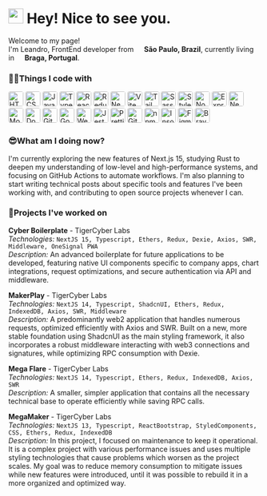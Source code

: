 <h1><img src="https://emojis.slackmojis.com/emojis/images/1531849430/4246/blob-sunglasses.gif?1531849430" width="30"/> Hey! Nice to see you.</h1>

<p>Welcome to my page! </br> I'm Leandro, FrontEnd developer from <img src="https://cdn-icons-png.flaticon.com/512/197/197386.png" width="13"/> <b>São Paulo, Brazil</b>, currently living in <img src="https://cdn-icons-png.flaticon.com/512/197/197463.png" width="13"/> <b>Braga, Portugal</b>. </p>
<h3>👨‍💻Things I code with</h3>
<p>
<img alt="HTML5" height="30" style="border-radius:4px" src="https://img.shields.io/badge/-HTML5-E34F26?style=flat-square&logo=html5&logoColor=white" />
<img alt="CSS3" height="30" style="border-radius:4px" src="https://img.shields.io/badge/-CSS3-1572B6?style=flat-square&logo=css3&logoColor=white" />
<img alt="JavaScript" height="30" style="border-radius:4px" src="https://img.shields.io/badge/-JavaScript-F7DF1E?style=flat-square&logo=javascript&logoColor=black" />
<img alt="TypeScript" height="30" style="border-radius:4px" src="https://img.shields.io/badge/-TypeScript-007ACC?style=flat-square&logo=typescript&logoColor=white" />

<img alt="React" height="30" style="border-radius:4px" src="https://img.shields.io/badge/-React-45b8d8?style=flat-square&logo=react&logoColor=white" />
<img alt="Redux" height="30" style="border-radius:4px" src="https://img.shields.io/badge/-Redux-764ABC?style=flat-square&logo=redux&logoColor=white" />
<img alt="Next.js" height="30" style="border-radius:4px" src="https://img.shields.io/badge/-Next.js-000000?style=flat-square&logo=next.js&logoColor=white" />
<img alt="Vite" height="30" style="border-radius:4px" src="https://img.shields.io/badge/-Vite-646CFF?style=flat-square&logo=vite&logoColor=white" />
<img alt="TailwindCSS" height="30" style="border-radius:4px" src="https://img.shields.io/badge/-Tailwind_CSS-06B6D4?style=flat-square&logo=tailwindcss&logoColor=white" />
<img alt="Sass" height="30" style="border-radius:4px" src="https://img.shields.io/badge/-Sass-CC6699?style=flat-square&logo=sass&logoColor=white" />
<img alt="Styled Components" height="30" style="border-radius:4px" src="https://img.shields.io/badge/-Styled_Components-db7092?style=flat-square&logo=styled-components&logoColor=white" />

<img alt="Node.js" height="30" style="border-radius:4px" src="https://img.shields.io/badge/-Nodejs-43853d?style=flat-square&logo=node.js&logoColor=white" />
<img alt="Express" height="30" style="border-radius:4px" src="https://img.shields.io/badge/-Express-000000?style=flat-square&logo=express&logoColor=white" />
<img alt="NestJs" height="30" style="border-radius:4px" src="https://img.shields.io/badge/-NestJs-ea2845?style=flat-square&logo=nestjs&logoColor=white" />

<img alt="MongoDB" height="30" style="border-radius:4px" src="https://img.shields.io/badge/-MongoDB-13aa52?style=flat-square&logo=mongodb&logoColor=white" />

<img alt="Docker" height="30" style="border-radius:4px" src="https://img.shields.io/badge/-Docker-46a2f1?style=flat-square&logo=docker&logoColor=white" />
<img alt="Github Actions" height="30" style="border-radius:4px" src="https://img.shields.io/badge/-Github_Actions-2088FF?style=flat-square&logo=github-actions&logoColor=white" />
<img alt="Google Cloud Platform" height="30" style="border-radius:4px" src="https://img.shields.io/badge/-Google_Cloud_Platform-1a73e8?style=flat-square&logo=google-cloud&logoColor=white" />
<img alt="Webpack" height="30" style="border-radius:4px" src="https://img.shields.io/badge/-Webpack-8DD6F9?style=flat-square&logo=webpack&logoColor=white" />

<img alt="Jest" height="30" style="border-radius:4px" src="https://img.shields.io/badge/-Jest-C21325?style=flat-square&logo=jest&logoColor=white" />
<img alt="Prettier" height="30" style="border-radius:4px" src="https://img.shields.io/badge/-Prettier-F7B93E?style=flat-square&logo=prettier&logoColor=white" />

<img alt="Git" height="30" style="border-radius:4px" src="https://img.shields.io/badge/-Git-F05032?style=flat-square&logo=git&logoColor=white" />
<img alt="npm" height="30" style="border-radius:4px" src="https://img.shields.io/badge/-NPM-CB3837?style=flat-square&logo=npm&logoColor=white" />
<img alt="Insomnia" height="30" style="border-radius:4px" src="https://img.shields.io/badge/-Insomnia-5849BE?style=flat-square&logo=insomnia&logoColor=white" />
<img alt="Figma" height="30" style="border-radius:4px" src="https://img.shields.io/badge/-Figma-F24E1E?style=flat-square&logo=figma&logoColor=white" />
<img alt="Brave Browser" height="30" style="border-radius:4px" src="https://img.shields.io/badge/-Brave_Browser-FB542B?style=flat-square&logo=brave&logoColor=white" />
</p>

<h3>😎What am I doing now?</h3>

I'm currently exploring the new features of Next.js 15, studying Rust to deepen my understanding of low-level and high-performance systems, and focusing on GitHub Actions to automate workflows. I'm also planning to start writing technical posts about specific tools and features I've been working with, and contributing to open source projects whenever I can.


<h3>💼Projects I've worked on</h3>

**Cyber Boilerplate** - TigerCyber Labs  
_Technologies:_ `NextJS 15, Typescript, Ethers, Redux, Dexie, Axios, SWR, Middleware, OneSignal PWA`  
_Description:_ An advanced boilerplate for future applications to be developed, featuring native UI components specific to company apps, chart integrations, request optimizations, and secure authentication via API and middleware.

**MakerPlay** - TigerCyber Labs  
_Technologies:_ `NextJS 14, Typescript, ShadcnUI, Ethers, Redux, IndexedDB, Axios, SWR, Middleware`  
_Description:_ A predominantly web2 application that handles numerous requests, optimized efficiently with Axios and SWR. Built on a new, more stable foundation using ShadcnUI as the main styling framework, it also incorporates a robust middleware interacting with web3 connections and signatures, while optimizing RPC consumption with Dexie.  

**Mega Flare** - TigerCyber Labs  
_Technologies:_ `NextJS 14, Typescript, Ethers, Redux, IndexedDB, Axios, SWR`  
_Description:_ A smaller, simpler application that contains all the necessary technical base to operate efficiently while saving RPC calls.  

**MegaMaker** - TigerCyber Labs  
_Technologies:_ `NextJS 13, Typescript, ReactBootstrap, StyledComponents, CSS, Ethers, Redux, IndexedDB`  
_Description:_ In this project, I focused on maintenance to keep it operational. It is a complex project with various performance issues and uses multiple styling technologies that cause problems which worsen as the project scales. My goal was to reduce memory consumption to mitigate issues while new features were introduced, until it was possible to rebuild it in a more organized and optimized way.  
